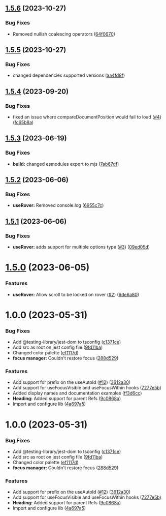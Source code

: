 ## [1.5.6](https://github.com/joaotmdias/react-a11y-tools/compare/v1.5.5...v1.5.6) (2023-10-27)


### Bug Fixes

* Removed nullish coalescing operators ([64f0670](https://github.com/joaotmdias/react-a11y-tools/commit/64f0670590c1579bad59f6a56ef5fcad9e4bca39))

## [1.5.5](https://github.com/joaotmdias/react-a11y-tools/compare/v1.5.4...v1.5.5) (2023-10-27)


### Bug Fixes

* changed dependencies supported versions ([aa4fd8f](https://github.com/joaotmdias/react-a11y-tools/commit/aa4fd8fa340e5422e41b6f52d165c6c63adc882b))

## [1.5.4](https://github.com/joaotmdias/react-a11y-tools/compare/v1.5.3...v1.5.4) (2023-09-20)


### Bug Fixes

* fixed an issue where compareDocumentPosition would fail to load ([#4](https://github.com/joaotmdias/react-a11y-tools/issues/4)) ([fc65b8a](https://github.com/joaotmdias/react-a11y-tools/commit/fc65b8ad4f7663c000689970e2ba27212b93ed6a))

## [1.5.3](https://github.com/joaotmdias/react-a11y-tools/compare/v1.5.2...v1.5.3) (2023-06-19)


### Bug Fixes

* **build:** changed esmodules export to mjs ([7ab67df](https://github.com/joaotmdias/react-a11y-tools/commit/7ab67dfdc2addf750ccadf992d351cdbddb08eb9))

## [1.5.2](https://github.com/joaotmdias/react-a11y-tools/compare/v1.5.1...v1.5.2) (2023-06-06)


### Bug Fixes

* **useRover:** Removed console.log ([6955c7c](https://github.com/joaotmdias/react-a11y-tools/commit/6955c7c6070d174bcb81554e4fb58aa5a528bd74))

## [1.5.1](https://github.com/joaotmdias/react-a11y-tools/compare/v1.5.0...v1.5.1) (2023-06-06)


### Bug Fixes

* **useRover:** adds support for multiple options type ([#3](https://github.com/joaotmdias/react-a11y-tools/issues/3)) ([09ed05d](https://github.com/joaotmdias/react-a11y-tools/commit/09ed05d12898f0d321acd3ec018a8693c1660280))

# [1.5.0](https://github.com/joaotmdias/react-a11y-tools/compare/v1.4.0...v1.5.0) (2023-06-05)


### Features

* **useRover:** Allow scroll to be locked on rover ([#2](https://github.com/joaotmdias/react-a11y-tools/issues/2)) ([6de6a80](https://github.com/joaotmdias/react-a11y-tools/commit/6de6a8099d47fe16f770c0e337bd41c64a263772))

# 1.0.0 (2023-05-31)


### Bug Fixes

* Add @testing-library/jest-dom to tsconfig ([c1371ce](https://github.com/joaotmdias/react-a11y-tools/commit/c1371ce94af0f0fcf8a96e174df9d22c21404e93))
* Add src as root on jest config file ([9fd11ba](https://github.com/joaotmdias/react-a11y-tools/commit/9fd11bacb91478282b517593d2ff3654cb83662a))
* Changed color palette ([ef1117d](https://github.com/joaotmdias/react-a11y-tools/commit/ef1117d71a5464c70b1c477f2ed99468771bc930))
* **focus manager:** Couldn't restore focus ([288d529](https://github.com/joaotmdias/react-a11y-tools/commit/288d5293709475653c191d8b76e9a004c2559bd2))


### Features

* Add support for prefix on the useAutoId ([#12](https://github.com/joaotmdias/react-a11y-tools/issues/12)) ([3612a30](https://github.com/joaotmdias/react-a11y-tools/commit/3612a303e9cfc52a06e07fbeca0e55782225af73))
* Add support for useFocusVisible and useFocusWithin hooks ([7277e5b](https://github.com/joaotmdias/react-a11y-tools/commit/7277e5bc280ac1af02b6a282e586ffa2ff9c883a))
* Added display names and documentation examples ([ff3d6cc](https://github.com/joaotmdias/react-a11y-tools/commit/ff3d6cc94ae23eea0dbe179bc169cd4680dce568))
* **Heading:** Added support for parent Refs ([9c0868a](https://github.com/joaotmdias/react-a11y-tools/commit/9c0868aa317aba6b013fe7bac57c13d26f9b4abf))
* Import and configure lib ([4a697a5](https://github.com/joaotmdias/react-a11y-tools/commit/4a697a5dcf7a6afb63c7d9f984665921468cfe7b))

# 1.0.0 (2023-05-31)


### Bug Fixes

* Add @testing-library/jest-dom to tsconfig ([c1371ce](https://github.com/joaotmdias/react-a11y-tools/commit/c1371ce94af0f0fcf8a96e174df9d22c21404e93))
* Add src as root on jest config file ([9fd11ba](https://github.com/joaotmdias/react-a11y-tools/commit/9fd11bacb91478282b517593d2ff3654cb83662a))
* Changed color palette ([ef1117d](https://github.com/joaotmdias/react-a11y-tools/commit/ef1117d71a5464c70b1c477f2ed99468771bc930))
* **focus manager:** Couldn't restore focus ([288d529](https://github.com/joaotmdias/react-a11y-tools/commit/288d5293709475653c191d8b76e9a004c2559bd2))


### Features

* Add support for prefix on the useAutoId ([#12](https://github.com/joaotmdias/react-a11y-tools/issues/12)) ([3612a30](https://github.com/joaotmdias/react-a11y-tools/commit/3612a303e9cfc52a06e07fbeca0e55782225af73))
* Add support for useFocusVisible and useFocusWithin hooks ([7277e5b](https://github.com/joaotmdias/react-a11y-tools/commit/7277e5bc280ac1af02b6a282e586ffa2ff9c883a))
* **Heading:** Added support for parent Refs ([9c0868a](https://github.com/joaotmdias/react-a11y-tools/commit/9c0868aa317aba6b013fe7bac57c13d26f9b4abf))
* Import and configure lib ([4a697a5](https://github.com/joaotmdias/react-a11y-tools/commit/4a697a5dcf7a6afb63c7d9f984665921468cfe7b))
